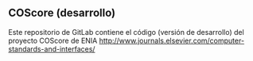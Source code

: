 ## COScore (desarrollo)

Este repositorio de GitLab contiene el código (versión de desarrollo) del proyecto COScore de ENIA
http://www.journals.elsevier.com/computer-standards-and-interfaces/